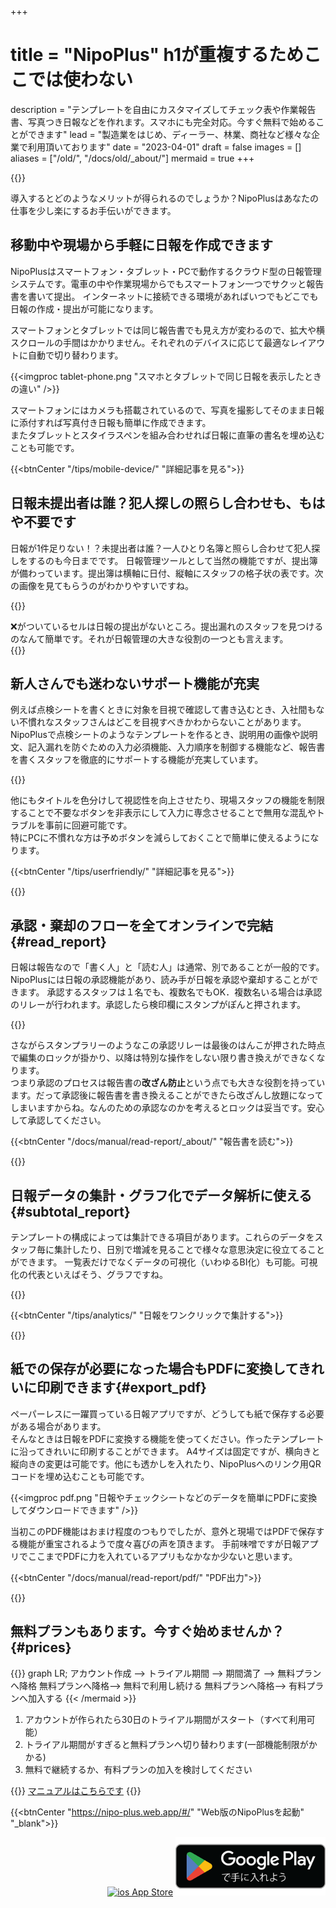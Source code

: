 +++
# title = "NipoPlus" h1が重複するためここでは使わない
description = "テンプレートを自由にカスタマイズしてチェック表や作業報告書、写真つき日報などを作れます。スマホにも完全対応。今すぐ無料で始めることができます"
lead = "製造業をはじめ、ディーラー、林業、商社など様々な企業で利用頂いております"
date = "2023-04-01"
draft = false
images = []
aliases = ["/old/", "/docs/old/_about/"]
mermaid = true
+++


{{<nextArrow>}}

導入するとどのようなメリットが得られるのでしょうか？NipoPlusはあなたの仕事を少し楽にするお手伝いができます。

## 移動中や現場から手軽に日報を作成できます

NipoPlusはスマートフォン・タブレット・PCで動作するクラウド型の日報管理システムです。電車の中や作業現場からでもスマートフォン一つでサクッと報告書を書いて提出。
インターネットに接続できる環境があればいつでもどこでも日報の作成・提出が可能になります。  

スマートフォンとタブレットでは同じ報告書でも見え方が変わるので、拡大や横スクロールの手間はかかりません。それぞれのデバイスに応じて最適なレイアウトに自動で切り替わります。

{{<imgproc tablet-phone.png "スマホとタブレットで同じ日報を表示したときの違い" />}}

スマートフォンにはカメラも搭載されているので、写真を撮影してそのまま日報に添付すれば写真付き日報も簡単に作成できます。  
またタブレットとスタイラスペンを組み合わせれば日報に直筆の書名を埋め込むことも可能です。

{{<btnCenter "/tips/mobile-device/" "詳細記事を見る">}}

## 日報未提出者は誰？犯人探しの照らし合わせも、もはや不要です

日報が1件足りない！？未提出者は誰？一人ひとり名簿と照らし合わせて犯人探しをするのも今日までです。
日報管理ツールとして当然の機能ですが、提出簿が備わっています。提出簿は横軸に日付、縦軸にスタッフの格子状の表です。次の画像を見てもらうのがわかりやすいですね。

{{<icatch filename="submission-status-list" msg="誰が出し忘れたのか？ 表を見ればすぐわかる" title="報告書の未提出者を瞬時に把握できる提出簿機能" fontsize="30px" alice="ok">}}


❌がついているセルは日報の提出がないところ。提出漏れのスタッフを見つけるのなんて簡単です。それが日報管理の大きな役割の一つとも言えます。  
{{<nextArrow>}}

## 新人さんでも迷わないサポート機能が充実

例えば点検シートを書くときに対象を目視で確認して書き込むとき、入社間もない不慣れなスタッフさんはどこを目視すべきかわからないことがあります。
NipoPlusで点検シートのようなテンプレートを作るとき、説明用の画像や説明文、記入漏れを防ぐための入力必須機能、入力順序を制御する機能など、報告書を書くスタッフを徹底的にサポートする機能が充実しています。

{{<appscreen filename="uservility"  title="点検表に説明画像や色分けを使用しユーザビリティ向上させる。点検者が迷うことのないように作れる" >}}

他にもタイトルを色分けして視認性を向上させたり、現場スタッフの機能を制限することで不要なボタンを非表示にして入力に専念させることで無用な混乱やトラブルを事前に回避可能です。  
特にPCに不慣れな方は予めボタンを減らしておくことで簡単に使えるようになります。

{{<btnCenter "/tips/userfriendly/" "詳細記事を見る">}}

{{<nextArrow>}}


## 承認・棄却のフローを全てオンラインで完結{#read_report}


日報は報告なので「書く人」と「読む人」は通常、別であることが一般的です。NipoPlusには日報の承認機能があり、読み手が日報を承認や棄却することができます。
承認するスタッフは１名でも、複数名でもOK．複数名いる場合は承認のリレーが行われます。承認したら検印欄にスタンプがぽんと押されます。

{{<icatch filename="report-show" msg="承認やコメント タグ付けや検索も" title="コメントでスタッフとのコミニケーションをとることや、複数スタッフによる日報の承認リレーも利用できます。" fontsize="30px" alice="ok">}}

さながらスタンプラリーのようなこの承認リレーは最後のはんこが押された時点で編集のロックが掛かり、以降は特別な操作をしない限り書き換えができなくなります。  
つまり承認のプロセスは報告書の**改ざん防止**という点でも大きな役割を持っています。だって承認後に報告書を書き換えることができたら改ざんし放題になってしまいますからね。なんのための承認なのかを考えるとロックは妥当です。安心して承認してください。

{{<btnCenter "/docs/manual/read-report/_about/" "報告書を読む">}}

{{<nextArrow>}}

## 日報データの集計・グラフ化でデータ解析に使える{#subtotal_report}

テンプレートの構成によっては集計できる項目があります。これらのデータをスタッフ毎に集計したり、日別で増減を見ることで様々な意思決定に役立てることができます。
一覧表だけでなくデータの可視化（いわゆるBI化）も可能。可視化の代表といえばそう、グラフですね。

{{<icatch filename="chart" msg="日報をグラフ化して 視覚的に分析が可能" title="報告書をグラフ化する" fontsize="30px" alice="pc">}}

{{<btnCenter "/tips/analytics/" "日報をワンクリックで集計する">}}

{{<nextArrow>}}

## 紙での保存が必要になった場合もPDFに変換してきれいに印刷できます{#export_pdf}

ペーパーレスに一躍買っている日報アプリですが、どうしても紙で保存する必要がある場合があります。  
そんなときは日報をPDFに変換する機能を使ってください。作ったテンプレートに沿ってきれいに印刷することができます。
A4サイズは固定ですが、横向きと縦向きの変更は可能です。他にも透かしを入れたり、NipoPlusへのリンク用QRコードを埋め込むことも可能です。

{{<imgproc pdf.png "日報やチェックシートなどのデータを簡単にPDFに変換してダウンロードできます" />}}

当初このPDF機能はおまけ程度のつもりでしたが、意外と現場ではPDFで保存する機能が重宝されるようで度々喜びの声を頂きます。
手前味噌ですが日報アプリでここまでPDFに力を入れているアプリもなかなか少ないと思います。

{{<btnCenter "/docs/manual/read-report/pdf/" "PDF出力">}}


{{<nextArrow>}}

## 無料プランもあります。今すぐ始めませんか？{#prices}

{{<mermaid align="center">}}
graph LR;
  アカウント作成 --> トライアル期間 --> 期間満了 -->  無料プランへ降格
  無料プランへ降格--> 無料で利用し続ける
  無料プランへ降格--> 有料プランへ加入する
{{< /mermaid >}}

<div class="mainContent">

1. アカウントが作られたら30日のトライアル期間がスタート（すべて利用可能）
1. トライアル期間がすぎると無料プランへ切り替わります(一部機能制限がかかる)
1. 無料で継続するか、有料プランの加入を検討してください

</div>

{{<alice pos="right" icon="book">}}
<a href="/docs/manual/quickstart/">マニュアルはこちらです</a>
{{</alice>}}

{{<btnCenter "https://nipo-plus.web.app/#/" "Web版のNipoPlusを起動" "_blank">}}

<div  style="text-align:right">
<a href="/docs/system/ios/" ><img loading="lazy" src='/images/apple.svg' width="108.85157" height="40" style="width:200px; height:auto" alt="ios App Store"></a>
<a href="/docs/system/android/"><img loading="lazy" src="google-play-badge.png" width="646" height="192" style="width:240px; height:auto" alt="Android Google Play Store"></a>
</div>

